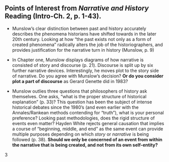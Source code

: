 ## Points of Interest from *Narrative and History* Reading (Intro-Ch. 2, p. 1-43). 

- Munslow’s clear distinction between past and history accurately describes the phenomena historians have shifted towards in the later 20th century. Looking at how “the past exists not only as a form of created phenomena” radically alters the job of the historiographers, and provides justification for the narrative turn in history (Munslow, p. 9)

- In Chapter one, Munslow displays diagrams of how narrative is consisted of story and discourse (p. 21). Discourse is split up by six further narrative devices. Interestingly, he moves plot to the story side of narrative. Do you agree with Munslow’s decision? **Or do you consider plot a part of discourse** as Gerard Genette did in 1983?

- Munslow outlies three questions that philosophers of history ask themselves. One asks, “what is the proper structure of historical explanation” (p. 33)? This question has been the subject of intense historical debates since the 1980’s (and even earlier with the Annales/Rankean methods contending for “truth”), what is your personal preference? Looking past methodologies, does the rigid structure of events even matter? Hayden White rejects general causation that implies a course of “beginning, middle, and end” as the same event can provide multiple purposes depending on which *story* or *narrative* is being followed (p. 38).  **Should we only be concerned of an event from within the narrative that is being created, and not from its own self-entity?**

3

